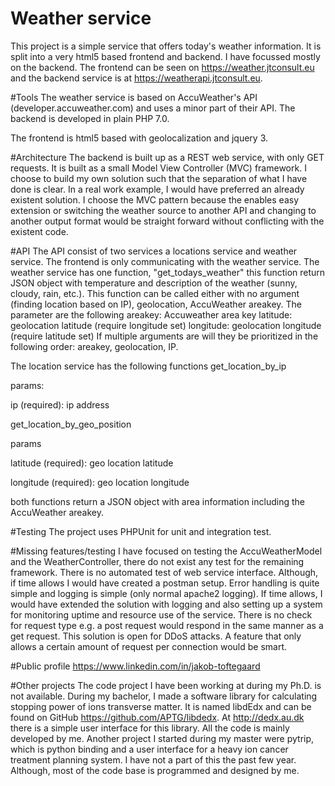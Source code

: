 # Weather service
This project is a simple service that offers today's weather information. It is split into a very html5 based frontend and backend. I have focussed mostly on the backend. The frontend can be seen on https://weather.jtconsult.eu and the backend service is at https://weatherapi.jtconsult.eu.

#Tools
The weather service is based on AccuWeather's API (developer.accuweather.com) and uses a minor part of their API. The backend is developed in plain PHP 7.0. 

The frontend is html5 based with geolocalization and jquery 3.

#Architecture
The backend is built up as a REST web service, with only GET requests. It is built as a small Model View Controller (MVC) framework. I choose to build my own solution such that the separation of what I have done is clear. In a real work example, I would have preferred an already existent solution. I choose the MVC pattern because the enables easy extension or switching the weather source to another API and changing to another output format would be straight forward without conflicting with the existent code. 

#API
The API consist of two services a locations service and weather service. The frontend is only communicating with the weather service. The weather service has one function, "get_todays_weather" this function return JSON object with temperature and description of the weather (sunny, cloudy, rain, etc.). This function can be called either with no argument (finding location based on IP), geolocation, AccuWeather areakey. The parameter are the following
areakey: Accuweather area key
latitude: geolocation latitude (require longitude set)
longitude: geolocation longitude (require latitude set)
If multiple arguments are will they be prioritized in the following order: areakey, geolocation, IP.

The location service has the following functions 
get_location_by_ip 

params:

ip (required): ip address


get_location_by_geo_position

params

latitude (required): geo location latitude

longitude (required): geo location longitude

both functions return a JSON object with area information including the AccuWeather areakey.

#Testing
The project uses PHPUnit for unit and integration test.


#Missing features/testing
I have focused on testing the AccuWeatherModel and the WeatherController, there do not exist any test for the remaining framework. There is no automated test of web service interface. Although, if time allows I would have created a postman setup.
Error handling is quite simple and logging is simple (only normal apache2 logging). If time allows, I would have extended the solution with logging and also setting up a system for monitoring uptime and resource use of the service. 
There is no check for request type e.g. a post request would respond in the same manner as a get request. 
This solution is open for DDoS attacks. A feature that only allows a certain amount of request per connection would be smart.

#Public profile
https://www.linkedin.com/in/jakob-toftegaard

#Other projects
The code project I have been working at during my Ph.D. is not available. During my bachelor, I made a software library for calculating stopping power of ions transverse matter. It is named libdEdx and can be found on GitHub https://github.com/APTG/libdedx. At http://dedx.au.dk there is a simple user interface for this library. All the code is mainly developed by me.
Another project I started during my master were pytrip, which is python binding and a user interface for a heavy ion cancer treatment planning system. I have not a part of this the past few year. Although, most of the code base is programmed and designed by me. 

